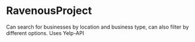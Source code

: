 # RavenousProject

Can search for businesses by location and business type, can also filter by different options. Uses Yelp-API
